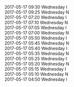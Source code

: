2017-05-17 09:30 Wednesday  I  
2017-05-17 09:25 Wednesday  N  
2017-05-17 07:20 Wednesday  I  
2017-05-17 07:10 Wednesday  N  
2017-05-17 07:05 Wednesday  I  
2017-05-17 07:00 Wednesday  N  
2017-05-17 05:50 Wednesday  I  
2017-05-17 05:45 Wednesday  N  
2017-05-17 05:40 Wednesday  I  
2017-05-17 05:35 Wednesday  N  
2017-05-17 05:25 Wednesday  I  
2017-05-17 05:20 Wednesday  N  
2017-05-17 05:15 Wednesday  I  
2017-05-17 05:10 Wednesday  N  
2017-05-17 04:50 Wednesday  I  
